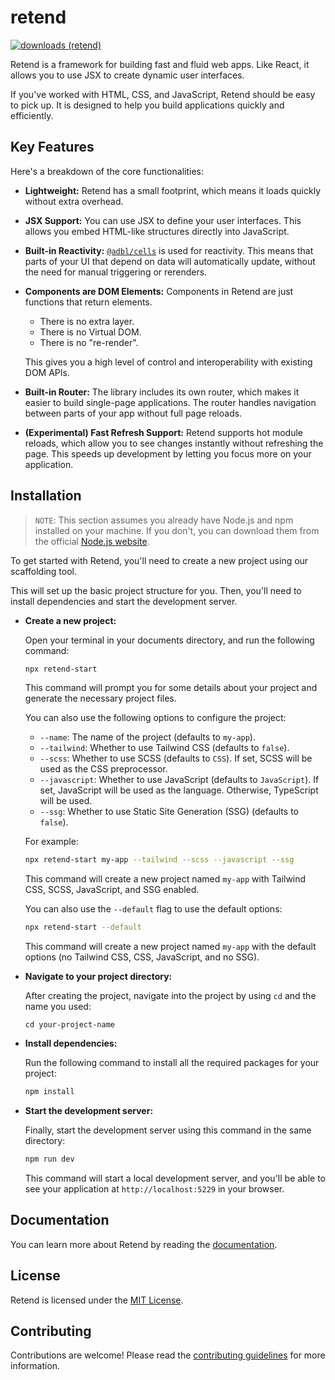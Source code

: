 # retend

[![downloads (retend)](https://img.shields.io/npm/dm/retend?label=downloads)](https://www.npmjs.com/package/retend)

Retend is a framework for building fast and fluid web apps. Like React, it allows you to use JSX to create dynamic user interfaces.

If you've worked with HTML, CSS, and JavaScript, Retend should be easy to pick up. It is designed to help you build applications quickly and efficiently.

## Key Features

Here's a breakdown of the core functionalities:

- **Lightweight:** Retend has a small footprint, which means it loads quickly without extra overhead.

- **JSX Support:** You can use JSX to define your user interfaces. This allows you embed HTML-like structures directly into JavaScript.

- **Built-in Reactivity:** [`@adbl/cells`](https://github.com/adebola-io/cells) is used for reactivity. This means that parts of your UI that depend on data will automatically update, without the need for manual triggering or rerenders.

- **Components are DOM Elements:** Components in Retend are just functions that return elements.

  - There is no extra layer.
  - There is no Virtual DOM.
  - There is no "re-render".

  This gives you a high level of control and interoperability with existing DOM APIs.

- **Built-in Router:** The library includes its own router, which makes it easier to build single-page applications. The router handles navigation between parts of your app without full page reloads.

- **(Experimental) Fast Refresh Support:** Retend supports hot module reloads, which allow you to see changes instantly without refreshing the page. This speeds up development by letting you focus more on your application.

## Installation

> `NOTE`: This section assumes you already have Node.js and npm installed on your machine. If you don't, you can download them from the official [Node.js website](https://nodejs.org/en/).

To get started with Retend, you'll need to create a new project using our scaffolding tool.

This will set up the basic project structure for you. Then, you'll need to install dependencies and start the development server.

- **Create a new project:**

  Open your terminal in your documents directory, and run the following command:

  ```bash
  npx retend-start
  ```

  This command will prompt you for some details about your project and generate the necessary project files.

  You can also use the following options to configure the project:

  - `--name`: The name of the project (defaults to `my-app`).
  - `--tailwind`: Whether to use Tailwind CSS (defaults to `false`).
  - `--scss`: Whether to use SCSS (defaults to `CSS`). If set, SCSS will be used as the CSS preprocessor.
  - `--javascript`: Whether to use JavaScript (defaults to `JavaScript`). If set, JavaScript will be used as the language. Otherwise, TypeScript will be used.
  - `--ssg`: Whether to use Static Site Generation (SSG) (defaults to `false`).

  For example:

  ```bash
  npx retend-start my-app --tailwind --scss --javascript --ssg
  ```

  This command will create a new project named `my-app` with Tailwind CSS, SCSS, JavaScript, and SSG enabled.

  You can also use the `--default` flag to use the default options:

  ```bash
  npx retend-start --default
  ```

  This command will create a new project named `my-app` with the default options (no Tailwind CSS, CSS, JavaScript, and no SSG).

- **Navigate to your project directory:**

  After creating the project, navigate into the project by using `cd` and the name you used:

  ```shell
  cd your-project-name
  ```

- **Install dependencies:**

  Run the following command to install all the required packages for your project:

  ```bash
  npm install
  ```

- **Start the development server:**

  Finally, start the development server using this command in the same directory:

  ```bash
  npm run dev
  ```

  This command will start a local development server, and you'll be able to see your application at `http://localhost:5229` in your browser.

## Documentation

You can learn more about Retend by reading the [documentation](https://github.com/adebola-io/retend/blob/main/docs/README.md).

## License

Retend is licensed under the [MIT License](https://github.com/adebola-io/retend/blob/main/LICENSE).

## Contributing

Contributions are welcome! Please read the [contributing guidelines](https://github.com/adebola-io/retend/blob/main/CONTRIBUTING.md) for more information.
